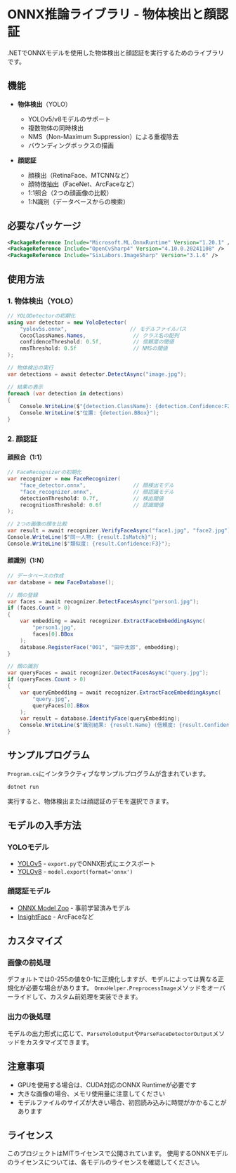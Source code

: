 # ONNX推論ライブラリ - 物体検出と顔認証

.NETでONNXモデルを使用した物体検出と顔認証を実行するためのライブラリです。

## 機能

- **物体検出**（YOLO）
  - YOLOv5/v8モデルのサポート
  - 複数物体の同時検出
  - NMS（Non-Maximum Suppression）による重複除去
  - バウンディングボックスの描画

- **顔認証**
  - 顔検出（RetinaFace、MTCNNなど）
  - 顔特徴抽出（FaceNet、ArcFaceなど）
  - 1:1照合（2つの顔画像の比較）
  - 1:N識別（データベースからの検索）

## 必要なパッケージ

```xml
<PackageReference Include="Microsoft.ML.OnnxRuntime" Version="1.20.1" />
<PackageReference Include="OpenCvSharp4" Version="4.10.0.20241108" />
<PackageReference Include="SixLabors.ImageSharp" Version="3.1.6" />
```

## 使用方法

### 1. 物体検出（YOLO）

```csharp
// YOLODetectorの初期化
using var detector = new YoloDetector(
    "yolov5s.onnx",                    // モデルファイルパス
    CocoClassNames.Names,               // クラス名の配列
    confidenceThreshold: 0.5f,          // 信頼度の閾値
    nmsThreshold: 0.5f                  // NMSの閾値
);

// 物体検出の実行
var detections = await detector.DetectAsync("image.jpg");

// 結果の表示
foreach (var detection in detections)
{
    Console.WriteLine($"{detection.ClassName}: {detection.Confidence:F2}");
    Console.WriteLine($"位置: {detection.BBox}");
}
```

### 2. 顔認証

#### 顔照合（1:1）

```csharp
// FaceRecognizerの初期化
var recognizer = new FaceRecognizer(
    "face_detector.onnx",               // 顔検出モデル
    "face_recognizer.onnx",             // 顔認識モデル
    detectionThreshold: 0.7f,           // 検出閾値
    recognitionThreshold: 0.6f          // 認識閾値
);

// 2つの画像の顔を比較
var result = await recognizer.VerifyFaceAsync("face1.jpg", "face2.jpg");
Console.WriteLine($"同一人物: {result.IsMatch}");
Console.WriteLine($"類似度: {result.Confidence:F3}");
```

#### 顔識別（1:N）

```csharp
// データベースの作成
var database = new FaceDatabase();

// 顔の登録
var faces = await recognizer.DetectFacesAsync("person1.jpg");
if (faces.Count > 0)
{
    var embedding = await recognizer.ExtractFaceEmbeddingAsync(
        "person1.jpg", 
        faces[0].BBox
    );
    database.RegisterFace("001", "田中太郎", embedding);
}

// 顔の識別
var queryFaces = await recognizer.DetectFacesAsync("query.jpg");
if (queryFaces.Count > 0)
{
    var queryEmbedding = await recognizer.ExtractFaceEmbeddingAsync(
        "query.jpg", 
        queryFaces[0].BBox
    );
    var result = database.IdentifyFace(queryEmbedding);
    Console.WriteLine($"識別結果: {result.Name} (信頼度: {result.Confidence:F3})");
}
```

## サンプルプログラム

`Program.cs`にインタラクティブなサンプルプログラムが含まれています。

```bash
dotnet run
```

実行すると、物体検出または顔認証のデモを選択できます。

## モデルの入手方法

### YOLOモデル
- [YOLOv5](https://github.com/ultralytics/yolov5) - `export.py`でONNX形式にエクスポート
- [YOLOv8](https://github.com/ultralytics/ultralytics) - `model.export(format='onnx')`

### 顔認証モデル
- [ONNX Model Zoo](https://github.com/onnx/models) - 事前学習済みモデル
- [InsightFace](https://github.com/deepinsight/insightface) - ArcFaceなど

## カスタマイズ

### 画像の前処理

デフォルトでは0-255の値を0-1に正規化しますが、モデルによっては異なる正規化が必要な場合があります。
`OnnxHelper.PreprocessImage`メソッドをオーバーライドして、カスタム前処理を実装できます。

### 出力の後処理

モデルの出力形式に応じて、`ParseYoloOutput`や`ParseFaceDetectorOutput`メソッドをカスタマイズできます。

## 注意事項

- GPUを使用する場合は、CUDA対応のONNX Runtimeが必要です
- 大きな画像の場合、メモリ使用量に注意してください
- モデルファイルのサイズが大きい場合、初回読み込みに時間がかかることがあります

## ライセンス

このプロジェクトはMITライセンスで公開されています。
使用するONNXモデルのライセンスについては、各モデルのライセンスを確認してください。
